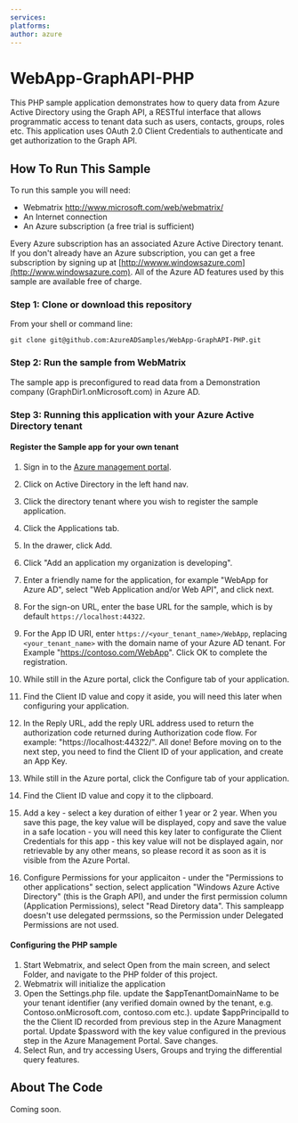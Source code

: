 ```yaml
---
services:
platforms:
author: azure
---
```


WebApp-GraphAPI-PHP
===================

This PHP sample application demonstrates how to query data from Azure Active Directory using the Graph API, a RESTful interface that allows programmatic access to tenant data such as users, contacts, groups, roles etc. This application uses OAuth 2.0 Client Credentials to authenticate and get authorization to the Graph API.

## How To Run This Sample

To run this sample you will need:
- Webmatrix http://www.microsoft.com/web/webmatrix/
- An Internet connection
- An Azure subscription (a free trial is sufficient)

Every Azure subscription has an associated Azure Active Directory tenant.  If you don't already have an Azure subscription, you can get a free subscription by signing up at [http://wwww.windowsazure.com](http://www.windowsazure.com).  All of the Azure AD features used by this sample are available free of charge.

### Step 1:  Clone or download this repository

From your shell or command line:

`git clone git@github.com:AzureADSamples/WebApp-GraphAPI-PHP.git`

### Step 2:  Run the sample from WebMatrix

The sample app is preconfigured to read data from a Demonstration company (GraphDir1.onMicrosoft.com) in Azure AD. 

### Step 3:  Running this application with your Azure Active Directory tenant

#### Register the Sample app for your own tenant

1. Sign in to the [Azure management portal](https://manage.windowsazure.com).
2. Click on Active Directory in the left hand nav.
3. Click the directory tenant where you wish to register the sample application.
4. Click the Applications tab.
5. In the drawer, click Add.
6. Click "Add an application my organization is developing".
7. Enter a friendly name for the application, for example "WebApp for Azure AD", select "Web Application and/or Web API", and click next.
8. For the sign-on URL, enter the base URL for the sample, which is by default `https://localhost:44322`.
9. For the App ID URI, enter `https://<your_tenant_name>/WebApp`, replacing `<your_tenant_name>` with the domain name of your Azure AD tenant. For Example "https://contoso.com/WebApp".  Click OK to complete the registration.
10. While still in the Azure portal, click the Configure tab of your application.
11. Find the Client ID value and copy it aside, you will need this later when configuring your application.
12. In the Reply URL, add the reply URL address used to return the authorization code returned during Authorization code flow.  For example: "https://localhost:44322/".
All done!  Before moving on to the next step, you need to find the Client ID of your application, and create an App Key.

1. While still in the Azure portal, click the Configure tab of your application.
2. Find the Client ID value and copy it to the clipboard.
3. Add a key - select a key duration of either 1 year or 2 year. When you save this page, the key value will be displayed, copy and  save the value in a safe location - you will need this key later to configurate the Client Credentials for this app - this key value  will not be displayed again, nor retrievable by any other means, so please record it as soon as it is visible from the Azure Portal.
4. Configure Permissions for your applicaiton - under the "Permissions to other applications" section, select application "Windows  Azure Active Directory" (this is the Graph API), and under the first permission column (Application Permissions), select "Read  Diretory data".  This sampleapp doesn't use delegated permssions, so the Permission under Delegated Permissions are not used.

#### Configuring the PHP sample
1. Start Webmatrix, and select Open from the main screen, and select Folder, and navigate to the PHP folder of this project.  
2. Webmatrix will initialize the application 
3. Open the Settings.php file.  update the $appTenantDomainName to be your tenant identifier (any verified domain owned by the tenant, e.g. Contoso.onMicrosoft.com, contoso.com etc.).  update $appPrincipalId to the the Client ID recorded from previous step in the Azure Managment portal.  Update $password with the key value configured in the previous step in the Azure Management Portal. Save changes.
4. Select Run, and try accessing Users, Groups and trying the differential query features.

## About The Code

Coming soon.

